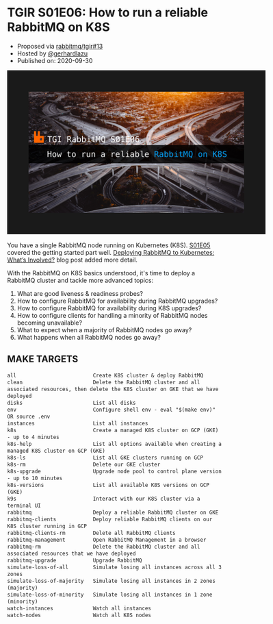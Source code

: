 # TGIR S01E06: How to run a reliable RabbitMQ on K8S

* Proposed via [rabbitmq/tgir#13](https://github.com/rabbitmq/tgir/issues/13)
* Hosted by [@gerhardlazu](https://twitter.com/gerhardlazu)
* Published on: 2020-09-30

<a href="https://www.youtube.com/watch?v=I02oKJlOnR4" target="_blank"><img src="video.jpg" border="50" /></a>

You have a single RabbitMQ node running on Kubernetes (K8S).
[S01E05](https://github.com/rabbitmq/tgir/tree/S01E05/s01/e05) covered the getting started part well.
[Deploying RabbitMQ to Kubernetes: What’s Involved?](https://www.rabbitmq.com/blog/2020/08/10/deploying-rabbitmq-to-kubernetes-whats-involved/) blog post added more detail.

With the RabbitMQ on K8S basics understood, it's time to deploy a RabbitMQ cluster and tackle more advanced topics:

1. What are good liveness & readiness probes?
2. How to configure RabbitMQ for availability during RabbitMQ upgrades?
3. How to configure RabbitMQ for availability during K8S upgrades?
4. How to configure clients for handling a minority of RabbitMQ nodes becoming unavailable?
5. What to expect when a majority of RabbitMQ nodes go away?
6. What happens when all RabbitMQ nodes go away?



## MAKE TARGETS

```
all                         Create K8S cluster & deploy RabbitMQ
clean                       Delete the RabbitMQ cluster and all associated resources, then delete the K8S cluster on GKE that we have deployed
disks                       List all disks
env                         Configure shell env - eval "$(make env)" OR source .env
instances                   List all instances
k8s                         Create a managed K8S cluster on GCP (GKE) - up to 4 minutes
k8s-help                    List all options available when creating a managed K8S cluster on GCP (GKE)
k8s-ls                      List all GKE clusters running on GCP
k8s-rm                      Delete our GKE cluster
k8s-upgrade                 Upgrade node pool to control plane version - up to 10 minutes
k8s-versions                List all available K8S versions on GCP (GKE)
k9s                         Interact with our K8S cluster via a terminal UI
rabbitmq                    Deploy a reliable RabbitMQ cluster on GKE
rabbitmq-clients            Deploy reliable RabbitMQ clients on our K8S cluster running in GCP
rabbitmq-clients-rm         Delete all RabbitMQ clients
rabbitmq-management         Open RabbitMQ Management in a browser
rabbitmq-rm                 Delete the RabbitMQ cluster and all associated resources that we have deployed
rabbitmq-upgrade            Upgrade RabbitMQ
simulate-loss-of-all        Simulate losing all instances across all 3 zones
simulate-loss-of-majority   Simulate losing all instances in 2 zones (majority)
simulate-loss-of-minority   Simulate losing all instances in 1 zone (minority)
watch-instances             Watch all instances
watch-nodes                 Watch all K8S nodes
```
